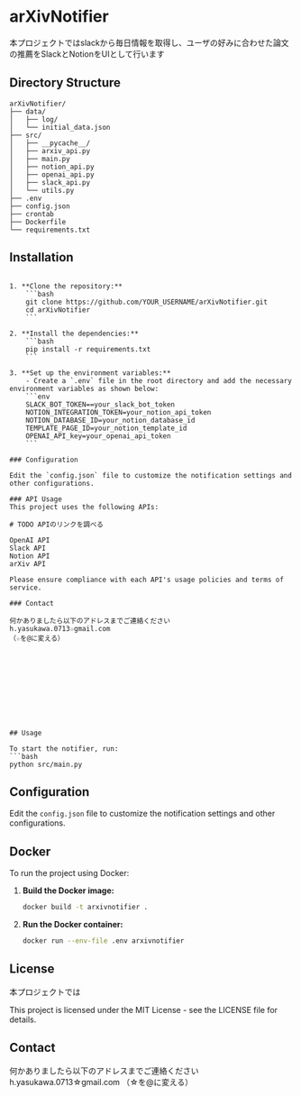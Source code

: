 # arXivNotifier

本プロジェクトではslackから毎日情報を取得し、ユーザの好みに合わせた論文の推薦をSlackとNotionをUIとして行います

## Directory Structure
```
arXivNotifier/
├── data/
│   ├── log/
│   └── initial_data.json
├── src/
│   ├── __pycache__/
│   ├── arxiv_api.py
│   ├── main.py
│   ├── notion_api.py
│   ├── openai_api.py
│   ├── slack_api.py
│   └── utils.py
├── .env
├── config.json
├── crontab
├── Dockerfile
└── requirements.txt
```

## Installation
```

1. **Clone the repository:**
    ```bash
    git clone https://github.com/YOUR_USERNAME/arXivNotifier.git
    cd arXivNotifier
    ```

2. **Install the dependencies:**
    ```bash
    pip install -r requirements.txt
    ```

3. **Set up the environment variables:**
    - Create a `.env` file in the root directory and add the necessary environment variables as shown below:
    ```env
    SLACK_BOT_TOKEN==your_slack_bot_token
    NOTION_INTEGRATION_TOKEN=your_notion_api_token
    NOTION_DATABASE_ID=your_notion_database_id
    TEMPLATE_PAGE_ID=your_notion_template_id
    OPENAI_API_key=your_openai_api_token
    ```

### Configuration

Edit the `config.json` file to customize the notification settings and other configurations.

### API Usage
This project uses the following APIs:

# TODO APIのリンクを調べる

OpenAI API
Slack API
Notion API
arXiv API

Please ensure compliance with each API's usage policies and terms of service.

### Contact

何かありましたら以下のアドレスまでご連絡ください
h.yasukawa.0713☆gmail.com
（☆を@に変える）











## Usage

To start the notifier, run:
```bash
python src/main.py
```

## Configuration

Edit the `config.json` file to customize the notification settings and other configurations.

## Docker

To run the project using Docker:

1. **Build the Docker image:**
    ```bash
    docker build -t arxivnotifier .
    ```

2. **Run the Docker container:**
    ```bash
    docker run --env-file .env arxivnotifier
    ```

## License

本プロジェクトでは

This project is licensed under the MIT License - see the LICENSE file for details.

## Contact

何かありましたら以下のアドレスまでご連絡ください
h.yasukawa.0713☆gmail.com
（☆を@に変える）
